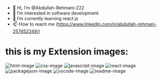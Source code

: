 - 👋 Hi, I’m @Abdullah-Rehmani-222
- 👀 I’m interested in software development
- 🌱 I’m currently learning react.js
- 📫 How to reach me (https://www.linkedin.com/in/abdullah-rehmani-257452249/)

<!---
Abdullah-Rehmani-222/Abdullah-Rehmani-222 is a ✨ special ✨ repository because its `README.md` (this file) appears on your GitHub profile.
You can click the Preview link to take a look at your changes.
--->

# this is my Extension images:
![html-image](https://github.com/user-attachments/assets/7470ce13-0a71-4e8b-997a-f4eb3341c724)
![css-image](https://github.com/user-attachments/assets/aa2f66ba-7c75-42d7-a655-c0a50cd2cfca)
![javascript-image](https://github.com/user-attachments/assets/b2586a7a-e510-46bc-8e09-44552f48b03e)
![react-image](https://github.com/user-attachments/assets/262298d6-b84a-49a3-886a-4dd85d4c1596)
![packagejson-image](https://github.com/user-attachments/assets/b457fd53-ce9c-42cd-ae9b-d377401826f6)
![vscode-image](https://github.com/user-attachments/assets/1f8fc47e-cce5-4043-832c-ef005782f3eb)
![readme-image](https://github.com/user-attachments/assets/e7cd2d21-81fa-4bed-a27a-64e8350ebe04)

